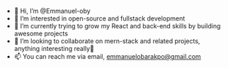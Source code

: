 - 👋 Hi, I’m @Emmanuel-oby
- 👀 I’m interested in open-source and fullstack development 
- 🌱 I’m currently trying to grow my React and back-end skills by building awesome projects
- 💞️ I’m looking to collaborate on mern-stack and related projects, anything interesting really🙂
- 📫 You can reach me via email, emmanuelobarakpo@gmail.com

<!---
Emmanuel-oby/Emmanuel-oby is a ✨ special ✨ repository because its `README.md` (this file) appears on your GitHub profile.
You can click the Preview link to take a look at your changes.
--->
